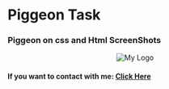 # Piggeon Task
### Piggeon on css and Html ScreenShots
<div align="center">
   <img src="https://user-images.githubusercontent.com/90649844/172044240-4b450382-35b9-4af2-b729-5e927176c0ce.PNG" alt=" My Logo" width="auto" height="auto">
  </div>
  
#### If you want to contact with me: [**Click Here**](https://bio.link/nurxanmasimzade/)
